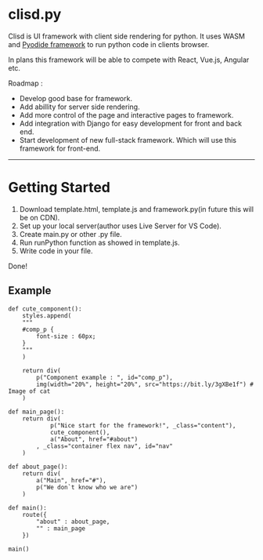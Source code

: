 # clisd.py
Clisd is UI framework with client side rendering for python. It uses WASM and [Pyodide framework](https://github.com/pyodide/pyodide) to run python code in clients browser.

In plans this framework will be able to compete with React, Vue.js, Angular etc.

Roadmap : 
* Develop good base for framework.
* Add abillity for server side rendering.
* Add more control of the page and interactive pages to framework.
* Add integration with Django for easy development for front and back end.
* Start development of new full-stack framework. Which will use this framework for front-end.
---
# Getting Started
1. Download template.html, template.js and framework.py(in future this will be on CDN).
2. Set up your local server(author uses Live Server for VS Code).
3. Create main.py or other .py file.
4. Run runPython function as showed in template.js.
5. Write code in your file.

Done!

## Example
```
def cute_component():
    styles.append(
    """
    #comp_p {
        font-size : 60px;
    }
    """
    )

    return div(
        p("Component example : ", id="comp_p"),
        img(width="20%", height="20%", src="https://bit.ly/3gXBe1f") # Image of cat
    )

def main_page():
    return div(
            p("Nice start for the framework!", _class="content"),
            cute_component(),
            a("About", href="#about")
        , _class="container flex nav", id="nav"
    )

def about_page():
    return div(
        a("Main", href="#"),
        p("We don`t know who we are")
    )

def main():
    route({
        "about" : about_page,
        "" : main_page
    })

main()
```
